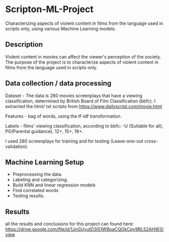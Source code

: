 # Scripton-ML-Project
Characterizing aspects of violent content in films from the language used in scripts only, using various Machine Learning models.

## Description
Violent content in movies can affect the viewer's perception of the society.
The purpose of the project is to characterize aspects of violent content in films from the language used in scripts only.

## Data collection / data processing
Dataset - The data is 280 movies screenplays that have a viewing classification, determined by British Board of Film Classification (bbfc). 
I extracted the html/ txt scripts from https://www.dailyscript.com/movie.html

Features - bag of words, using the tf-idf transformation.
 
Labels - films' viewing classification, according to bbfc: 
-U (Suitable for all), PG(Parental guidance), 12+, 15+, 18+.

I used 280 screenplays for training and for testing (Leave-one-out cross-validation).

## Machine Learning Setup
- Preprocessing the data.
- Labeling and categorizing.
- Build KNN and linear regression models
- Find correlated words
- Testing results.

## Results
all the results and conclusions for this project can found here:
https://drive.google.com/file/d/1JnGUyutD3lS1WBoaCQOkCpy9RL52AHW3/view
